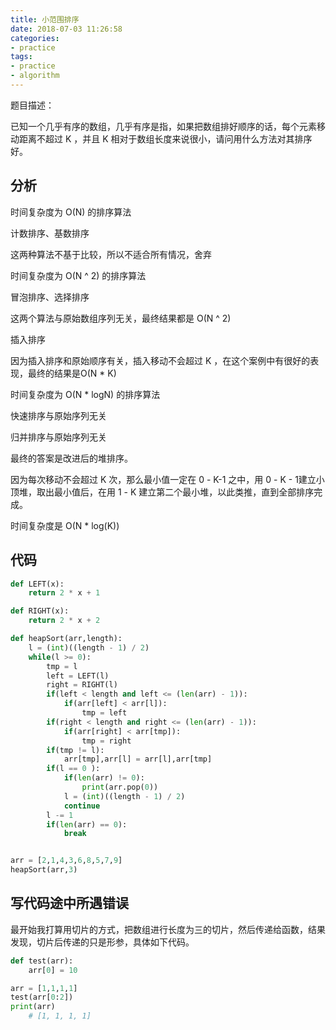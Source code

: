 ```yaml
---
title: 小范围排序
date: 2018-07-03 11:26:58
categories:
- practice
tags:
- practice
- algorithm
---
```

题目描述：

已知一个几乎有序的数组，几乎有序是指，如果把数组排好顺序的话，每个元素移动距离不超过 K ，并且 K 相对于数组长度来说很小，请问用什么方法对其排序好。

 <!-- more -->

## 分析

时间复杂度为 O(N) 的排序算法

计数排序、基数排序

这两种算法不基于比较，所以不适合所有情况，舍弃

时间复杂度为 O(N ^ 2) 的排序算法

冒泡排序、选择排序

这两个算法与原始数组序列无关，最终结果都是 O(N ^ 2)

插入排序

因为插入排序和原始顺序有关，插入移动不会超过 K ，在这个案例中有很好的表现，最终的结果是O(N * K)

时间复杂度为 O(N * logN) 的排序算法

快速排序与原始序列无关

归并排序与原始序列无关

最终的答案是改进后的堆排序。

因为每次移动不会超过 K 次，那么最小值一定在 0 - K-1 之中，用 0 - K - 1建立小顶堆，取出最小值后，在用 1 - K 建立第二个最小堆，以此类推，直到全部排序完成。

时间复杂度是 O(N * log(K))

## 代码

```python
def LEFT(x):
    return 2 * x + 1

def RIGHT(x):
    return 2 * x + 2

def heapSort(arr,length):
    l = (int)((length - 1) / 2)
    while(l >= 0):
        tmp = l
        left = LEFT(l)
        right = RIGHT(l)
        if(left < length and left <= (len(arr) - 1)):
            if(arr[left] < arr[l]):
                tmp = left
        if(right < length and right <= (len(arr) - 1)):
            if(arr[right] < arr[tmp]):
                tmp = right
        if(tmp != l):
            arr[tmp],arr[l] = arr[l],arr[tmp]
        if(l == 0 ):
            if(len(arr) != 0):
                print(arr.pop(0))
            l = (int)((length - 1) / 2)
            continue
        l -= 1
        if(len(arr) == 0):
            break


arr = [2,1,4,3,6,8,5,7,9]
heapSort(arr,3)
```

## 写代码途中所遇错误

最开始我打算用切片的方式，把数组进行长度为三的切片，然后传递给函数，结果发现，切片后传递的只是形参，具体如下代码。

```python
def test(arr):
    arr[0] = 10

arr = [1,1,1,1]
test(arr[0:2])
print(arr)
	# [1, 1, 1, 1]
```

